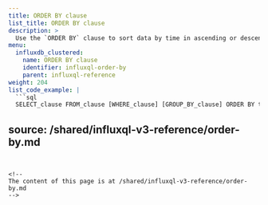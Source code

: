 ```yaml
---
title: ORDER BY clause
list_title: ORDER BY clause
description: >
  Use the `ORDER BY` clause to sort data by time in ascending or descending order.
menu:
  influxdb_clustered:
    name: ORDER BY clause
    identifier: influxql-order-by
    parent: influxql-reference
weight: 204
list_code_example: |
  ```sql
  SELECT_clause FROM_clause [WHERE_clause] [GROUP_BY_clause] ORDER BY time [DESC|ASC]
  ```

source: /shared/influxql-v3-reference/order-by.md
---
```


<!-- 
The content of this page is at /shared/influxql-v3-reference/order-by.md
-->

